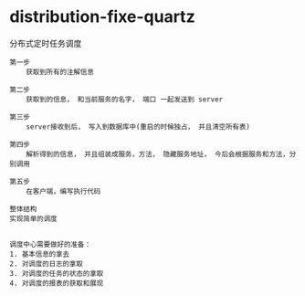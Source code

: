 # distribution-fixe-quartz
分布式定时任务调度

``````
第一步
    获取到所有的注解信息
    
第二步
    获取到的信息， 和当前服务的名字， 端口 一起发送到 server
    
第三步
    server接收到后， 写入到数据库中(重启的时候独占， 并且清空所有表)
    
第四步
    解析得到的信息， 并且组装成服务，方法， 隐藏服务地址， 今后会根据服务和方法，分别调用
    
第五步
    在客户端，编写执行代码
    
整体结构
实现简单的调度


调度中心需要做好的准备：
1. 基本信息的拿去
2. 对调度的日志的拿取
3. 对调度的任务的状态的拿取
4. 对调度的报表的获取和展现
```````
